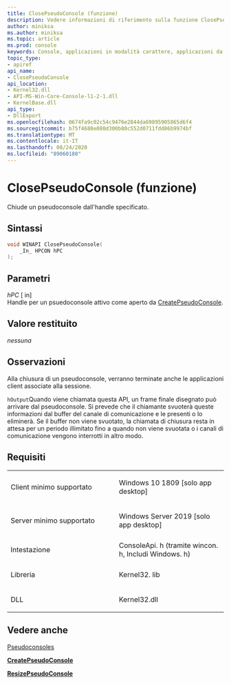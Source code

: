```yaml
---
title: ClosePseudoConsole (funzione)
description: Vedere informazioni di riferimento sulla funzione ClosePseudoConsole, che chiude un pseudoconsole dall'handle specificato.
author: miniksa
ms.author: miniksa
ms.topic: article
ms.prod: console
keywords: Console, applicazioni in modalità carattere, applicazioni da riga di comando, applicazioni Terminal, API console, conpty, pseudoconsole
topic_type:
- apiref
api_name:
- ClosePseudoConsole
api_location:
- Kernel32.dll
- API-MS-Win-Core-Console-l1-2-1.dll
- KernelBase.dll
api_type:
- DllExport
ms.openlocfilehash: 0674fa9c02c54c9476e2844da69895905865d6f4
ms.sourcegitcommit: b75f4688e080d300b80c552d0711fdd86b9974bf
ms.translationtype: MT
ms.contentlocale: it-IT
ms.lasthandoff: 08/24/2020
ms.locfileid: "89060180"
---
```

# <a name="closepseudoconsole-function"></a>ClosePseudoConsole (funzione)


Chiude un pseudoconsole dall'handle specificato.

<a name="syntax"></a>Sintassi
------

```C
void WINAPI ClosePseudoConsole(
    _In_ HPCON hPC 
);
```

<a name="parameters"></a>Parametri
----------

*hPC* \[ in\]  
Handle per un psuedoconsole attivo come aperto da [CreatePseudoConsole](createpseudoconsole.md).

<a name="return-value"></a>Valore restituito
------------

*nessuna*

<a name="remarks"></a>Osservazioni
-------

Alla chiusura di un pseudoconsole, verranno terminate anche le applicazioni client associate alla sessione.

`hOutput`Quando viene chiamata questa API, un frame finale disegnato può arrivare dal pseudoconsole. Si prevede che il chiamante svuoterà queste informazioni dal buffer del canale di comunicazione e le presenti o lo eliminerà. Se il buffer non viene svuotato, la chiamata di chiusura resta in attesa per un periodo illimitato fino a quando non viene svuotata o i canali di comunicazione vengono interrotti in altro modo.

<a name="requirements"></a>Requisiti
------------

<table>
<colgroup>
<col width="50%" />
<col width="50%" />
</colgroup>
<tbody>
<tr class="odd">
<td><p>Client minimo supportato</p></td>
<td><p>Windows 10 1809 [solo app desktop]</p></td>
</tr>
<tr class="even">
<td><p>Server minimo supportato</p></td>
<td><p>Windows Server 2019 [solo app desktop]</p></td>
</tr>
<tr class="odd">
<td><p>Intestazione</p></td>
<td>ConsoleApi. h (tramite wincon. h, Includi Windows. h)</td>
</tr>
<tr class="even">
<td><p>Libreria</p></td>
<td>Kernel32. lib</td>
</tr>
<tr class="odd">
<td><p>DLL</p></td>
<td>Kernel32.dll</td>
</tr>
<tr class="even">
</tr>
<tr class="odd">
</tr>
<tr class="even">
</tr>
</tbody>
</table>

## <a name="span-idsee_alsospansee-also"></a><span id="see_also"></span>Vedere anche

[Pseudoconsoles](pseudoconsoles.md)

[**CreatePseudoConsole**](createpseudoconsole.md)

[**ResizePseudoConsole**](resizepseudoconsole.md)
